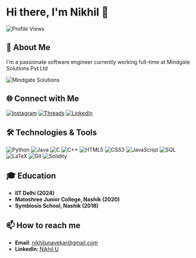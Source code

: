 # Hi there, I'm Nikhil 👋

![Profile Views](https://komarev.com/ghpvc/?username=404nik&color=brightgreen)

## 🚀 About Me
I'm a passionate software engineer currently working full-time at Mindgate Solutions Pvt Ltd

![Mindgate Solutions](https://i.ibb.co/NNT7w65/image-removebg-preview.png)

## 🌐 Connect with Me
[![Instagram](https://img.shields.io/badge/Instagram-%23E4405F.svg?style=for-the-badge&logo=instagram&logoColor=white)](https://www.instagram.com/nikhil_unavekar/)
[![Threads](https://img.shields.io/badge/Threads-000000?style=for-the-badge&logo=threads&logoColor=white)](https://www.threads.net/@nikhil_unavekar)
[![LinkedIn](https://img.shields.io/badge/LinkedIn-%230077B5.svg?style=for-the-badge&logo=linkedin&logoColor=white)](https://www.linkedin.com/in/nikhil-u-9b4435222/)

## 🛠️ Technologies & Tools
![Python](https://img.shields.io/badge/-Python-000?&logo=Python)
![Java](https://img.shields.io/badge/-Java-000?&logo=Java&logoColor=007396)
![C](https://img.shields.io/badge/-C-000?&logo=C)
![C++](https://img.shields.io/badge/-C++-000?&logo=C%2B%2B&logoColor=00599C)
![HTML5](https://img.shields.io/badge/-HTML5-000?&logo=HTML5)
![CSS3](https://img.shields.io/badge/-CSS3-000?&logo=CSS3&logoColor=1572B6)
![JavaScript](https://img.shields.io/badge/-JavaScript-000?&logo=JavaScript)
![SQL](https://img.shields.io/badge/-SQL-000?&logo=MySQL)
![LaTeX](https://img.shields.io/badge/-LaTeX-000?&logo=LaTeX)
![Git](https://img.shields.io/badge/-Git-000?&logo=Git)
![Solidity](https://img.shields.io/badge/-Solidity-000?&logo=Solidity)

## 🎓 Education
- **IIT Delhi (2024)**
- **Matoshree Junior College, Nashik (2020)**
- **Symbiosis School, Nashik (2018)**

## 📫 How to reach me
- **Email**: [nikhilunavekar@gmail.com](mailto:nikhilunavekar@gmail.com)
- **LinkedIn**: [Nikhil U](https://www.linkedin.com/in/nikhil-u-9b4435222/)


